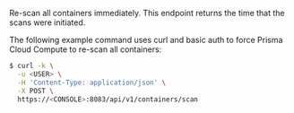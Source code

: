 Re-scan all containers immediately.
This endpoint returns the time that the scans were initiated.

The following example command uses curl and basic auth to force Prisma Cloud Compute to re-scan all containers:

```bash
$ curl -k \
  -u <USER> \
  -H 'Content-Type: application/json' \
  -X POST \
  https://<CONSOLE>:8083/api/v1/containers/scan
```
